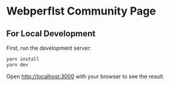 # WebperfIst Community Page

## For Local Development

First, run the development server:

```bash
yarn install
yarn dev
```

Open [http://localhost:3000](http://localhost:3000) with your browser to see the result.
